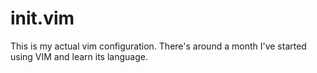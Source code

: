 # init.vim
This is my actual vim configuration. There's around a month I've started using VIM and learn its language. 
